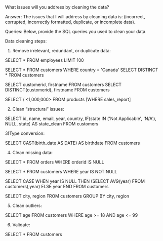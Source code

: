 What issues will you address by cleaning the data?

Answer: The issues that I will address by cleaning data is: (incorrect, corrupted, incorrectly formatted, duplicate, or incomplete data).


Queries:
Below, provide the SQL queries you used to clean your data.




Data cleaning steps:

1) Remove irrelevant, redundant, or duplicate data:

SELECT * FROM employees
LIMIT 100

SELECT * FROM customers WHERE country = 'Canada'
SELECT DISTINCT * FROM customers

SELECT customerid, firstname FROM customers
SELECT DISTINCT(customerid), firstname FROM customers

SELECT <sales> / <1,000,000>
FROM products
[WHERE sales_report]

2) Clean “structural” issues:

SELECT id, name, email, year, country,
IF(state IN ('Not Applicable', 'N/A'), NULL, state) AS state_clean
FROM customers

3)Type conversion:

SELECT CAST(birth_date AS DATE) AS birthdate FROM customers

4) Clean missing data:
  
  
SELECT *
FROM orders
WHERE orderid IS NULL

SELECT * FROM customers WHERE year IS NOT NULL


SELECT
CASE
WHEN year IS NULL THEN (SELECT AVG(year) FROM customers),year)
ELSE year
END
FROM customers


SELECT city, region FROM customers
GROUP BY city, region

5) Clean outliers:

SELECT age FROM customers WHERE age >= 18 AND age <= 99

6) Validate:

SELECT * FROM customers
